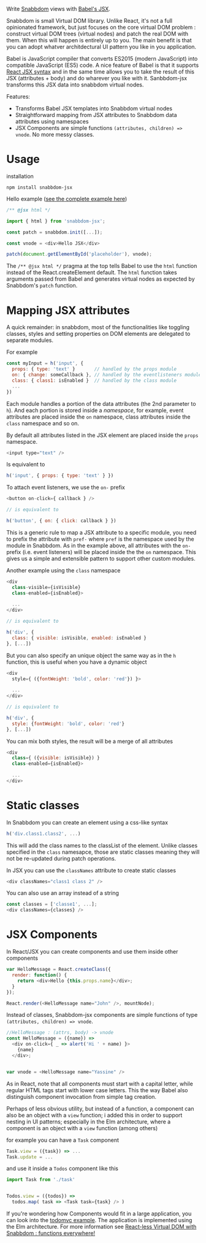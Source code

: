 Write [Snabbdom](https://github.com/paldepind/snabbdom) views with [Babel's JSX](http://babeljs.io/docs/advanced/transformers/other/react/).

Snabbdom is small Virtual DOM library. Unlike React, it's not a full opinionated framework, but just focuses on the core virtual DOM problem : construct virtual DOM trees (virtual nodes) and patch the real DOM with them. When this will happen is entirely up to you. The main benefit is that you can adopt whatver architdectural UI pattern you like in you application.

Babel is JavaScript compiler that converts ES2015 (modern JavaScript) into compatible JavaScript (ES5) code. A nice feature of Babel is that it supports [React JSX syntax](http://facebook.github.io/react/docs/displaying-data.html#jsx-syntax) and in the same time allows you to take the result of this JSX (attributes + body) and do wharever you like with it. Sanbbdom-jsx transforms this JSX data into snabbdom virtual nodes. 

Features:

- Transforms Babel JSX templates into Snabbdom virtual nodes
- Straightforward mapping from JSX attributes to Snabbdom data attributes using namespaces 
- JSX Components are simple functions `(attributes, children) => vnode`. No more messy classes.

Usage
======

installation

```
npm install snabbdom-jsx
```

Hello example ([see the complete example here](https://github.com/yelouafi/snabbdom-jsx/blob/master/examples/hello/main.js))

```js
/** @jsx html */

import { html } from 'snabbdom-jsx';

const patch = snabbdom.init([...]);

const vnode = <div>Hello JSX</div>

patch(document.getElementById('placeholder'), vnode);
```

The `/** @jsx html */` pragma at the top tells Babel to use the `html` function instead of the React.createElement default. The `html` function takes arguments passed from Babel and generates virtual nodes as expected by Snabbdom's `patch` function.

Mapping JSX attributes
=======================

A quick remainder: in snabbdom, most of the functionalities like toggling classes, styles and setting properties on DOM elements are delegated to separate modules.

For example

```js
const myInput = h('input', { 
  props: { type: 'text' }       // handled by the props module
  on: { change: someCallback }, // handled by the eventlisteners module
  class: { class1: isEnabled }  // handled by the class module
  ...
})
```

Each module handles a portion of the data attributes (the 2nd parameter to `h`). And each portion is stored inside a *namespace*, for example, event attributes are placed inside the `on` namespace, class attributes inside the `class` namespace and so on.


By default all attributes listed in the JSX element are placed inside the `props` namespace.


```js
<input type="text" />
```
Is equivalent to

```js
h('input', { props: { type: 'text' } })
```

To attach event listeners, we use the `on-` prefix

```js
<button on-click={ callback } />

// is equivalent to

h('button', { on: { click: callback } })
```


This is a generic rule to map a JSX attribute to a specific module, you need to prefix the attribute with `pref-` where `pref` is the namespace used by the module in Snabbdom. As in the example above, all attributes with the `on-` prefix (i.e. event listeners) will be placed inside the the `on` namespace. This gives us a simple and extensible pattern to support other custom modules.

Another example using the `class` namespace


```js
<div
  class-visible={isVisible}
  class-enabled={isEnabled}>
  
  ...
</div>

// is equivalent to

h('div', { 
  class: { visible: isVisible, enabled: isEnabled } 
}, [...])
```

But you can also specify an unique object the same way as in the `h` function, this is useful when you have a dynamic object 

```js
<div
  style={ ({fontWeight: 'bold', color: 'red'}) }>
  
  ...
</div>

// is equivalent to

h('div', { 
  style: {fontWeight: 'bold', color: 'red'} 
}, [...])
```

You can mix both styles, the result will be a merge of all attributes


```js
<div
  class={ ({visible: isVisible}) }
  class-enabled={isEnabled}>
  
  ...
</div>
```

Static classes
==============

In Snabbdom you can create an element using a css-like syntax 

```js
h('div.class1.class2', ...)
```

This will add the class names to the classList of the element. Unlike classes specified in the `class` namesapce, those are static classes meaning they will not be re-updated during patch operations. 

In JSX you can use the `classNames` attribute to create static classes


```js
<div classNames="class1 class 2" />
```

You can also use an array instead of a string

```js
const classes = ['classe1', ...];
<div classNames={classes} />
```


JSX Components
===============

In React/JSX you can create components and use them inside other components

```js
var HelloMessage = React.createClass({
  render: function() {
    return <div>Hello {this.props.name}</div>;
  }
});

React.render(<HelloMessage name="John" />, mountNode);
```

Instead of classes, Snabbdom-jsx components are simple functions of type  `(attributes, children) => vnode`.

```js
//HelloMessage : (attrs, body) -> vnode
const HelloMessage = ({name}) =>
  <div on-click={ _ => alert('Hi ' + name) }>
    {name}
  </div>;


var vnode = <HelloMessage name="Yassine" />
```

As in React, note that all components must start with a capital letter, while regular HTML tags start with lower case letters. This the way Babel also distinguish component invocation from simple tag creation. 

Perhaps of less obvious utility, but instead of a function, a component can also be an object with a `view` function; i added this in order to support nesting in UI patterns; especially in the Elm architecture, where a component is an object with a `view` function (among others)

for example you can have a `Task` component


```js
Task.view = ({task}) => ...
Task.update = ...
```

and use it inside a `Todos` component like this

```js
import Task from './task'


Todos.view = ({todos}) =>
  todos.map( task => <Task task={task} /> )
```


If you're wondering how Components would fit in a large application, you can look into the [todomvc example](https://github.com/yelouafi/snabbdom-jsx/tree/master/examples/todomvc). The application is implemented using the Elm architecture. For more information see [React-less Virtual DOM with Snabbdom : functions everywhere!](https://medium.com/@yelouafi/react-less-virtual-dom-with-snabbdom-functions-everywhere-53b672cb2fe3)
